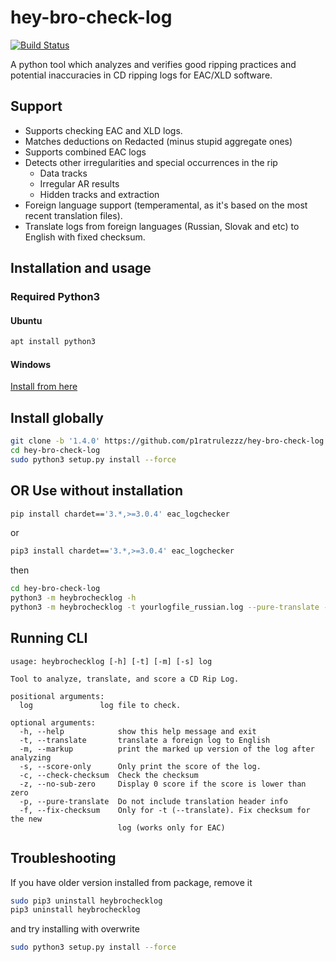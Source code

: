 # hey-bro-check-log

[![Build Status](https://travis-ci.org/ligh7s/hey-bro-check-log.svg?branch=master)](https://travis-ci.org/ligh7s/hey-bro-check-log)

A python tool which analyzes and verifies good ripping practices and potential inaccuracies
in CD ripping logs for EAC/XLD software.

## Support

- Supports checking EAC and XLD logs.
- Matches deductions on Redacted (minus stupid aggregate ones)
- Supports combined EAC logs
- Detects other irregularities and special occurrences in the rip
  - Data tracks
  - Irregular AR results
  - Hidden tracks and extraction
- Foreign language support (temperamental, as it's based on the most recent translation files).
- Translate logs from foreign languages (Russian, Slovak and etc) to English with fixed checksum.

## Installation and usage

### Required Python3

#### Ubuntu
```bash
apt install python3
```

#### Windows

[Install from here](https://www.python.org/downloads/windows/)

## Install globally
```bash
git clone -b '1.4.0' https://github.com/p1ratrulezzz/hey-bro-check-log.git
cd hey-bro-check-log
sudo python3 setup.py install --force
```

## OR Use without installation
```bash
pip install chardet=='3.*,>=3.0.4' eac_logchecker
```

or 

```bash
pip3 install chardet=='3.*,>=3.0.4' eac_logchecker
```

then

```bash
cd hey-bro-check-log
python3 -m heybrochecklog -h
python3 -m heybrochecklog -t yourlogfile_russian.log --pure-translate --fix-checksum > /tmp/your-translated-log-file_english.log
```

## Running CLI

```
usage: heybrochecklog [-h] [-t] [-m] [-s] log

Tool to analyze, translate, and score a CD Rip Log.

positional arguments:
  log               log file to check.

optional arguments:
  -h, --help            show this help message and exit
  -t, --translate       translate a foreign log to English
  -m, --markup          print the marked up version of the log after analyzing
  -s, --score-only      Only print the score of the log.
  -c, --check-checksum  Check the checksum
  -z, --no-sub-zero     Display 0 score if the score is lower than zero
  -p, --pure-translate  Do not include translation header info
  -f, --fix-checksum    Only for -t (--translate). Fix checksum for the new
                        log (works only for EAC)

```

## Troubleshooting

If you have older version installed from package, remove it

```bash
sudo pip3 uninstall heybrochecklog
pip3 uninstall heybrochecklog
```

and try installing with overwrite

```bash
sudo python3 setup.py install --force
```

